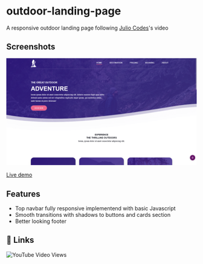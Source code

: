 # outdoor-landing-page

A responsive outdoor landing page following [Julio Codes](https://github.com/jlop007)'s video

## Screenshots

![desktop-view](./images/outdoor-landing-page.png)

[Live demo](https://htmlpreview.github.io/?https://github.com/xdelmo/outdoor-landing-page/blob/master/index.html)

## Features

- Top navbar fully responsive implementend with basic Javascript
- Smooth transitions with shadows to buttons and cards section
- Better looking footer

## 🔗 Links

![YouTube Video Views](https://img.shields.io/youtube/views/j_Xa7Kn59Es?label=source&style=social)
